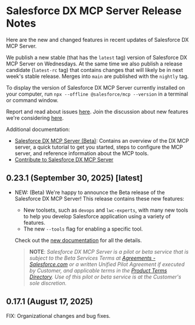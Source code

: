 # Salesforce DX MCP Server Release Notes

Here are the new and changed features in recent updates of Salesforce DX MCP Server.

We publish a new stable (that has the `latest` tag) version of Salesforce DX MCP Server on Wednesdays. At the same time we also publish a release candidate (`latest-rc` tag) that contains changes that will likely be in next week's stable release. Merges into `main` are published with the `nightly` tag.

To display the version of Salesforce DX MCP Server currently installed on your computer, run `npx --offline @salesforce/mcp --version` in a terminal or command window.

Report and read about issues [here](https://github.com/forcedotcom/mcp/issues). Join the discussion about new features we're considering [here](https://github.com/forcedotcom/mcp/discussions).

Additional documentation:

- [Salesforce DX MCP Server (Beta)](https://developer.salesforce.com/docs/atlas.en-us.sfdx_dev.meta/sfdx_dev/sfdx_dev_mcp.htm): Contains an overview of the DX MCP server, a quick tutorial to get you started, steps to configure the MCP server, and reference information about the MCP tools.
- [Contribute to Salesforce DX MCP Server](https://github.com/salesforcecli/mcp/blob/main/DEVELOPING.md)

## 0.23.1 (September 30, 2025) [latest]

* NEW: (Beta) We're happy to announce the Beta release of the Salesforce DX MCP Server!  This release contains these new features:

    * New toolsets, such as `devops` and `lwc-experts`, with many new tools to help you develop Salesforce application using a variety of features.
    * The new `--tools` flag for enabling a specific tool.   

  Check out the [new documentation](https://developer.salesforce.com/docs/atlas.en-us.sfdx_dev.meta/sfdx_dev/sfdx_dev_mcp.htm) for all the details. 

   > **NOTE**: _Salesforce DX MCP Server is a pilot or beta service that is subject to the Beta Services Terms at [Agreements - Salesforce.com](https://www.salesforce.com/company/legal/) or a written Unified Pilot Agreement if executed by Customer, and applicable terms in the [Product Terms Directory](https://ptd.salesforce.com/). Use of this pilot or beta service is at the Customer's sole discretion._

## 0.17.1 (August 17, 2025)

FIX: Organizational changes and bug fixes.
